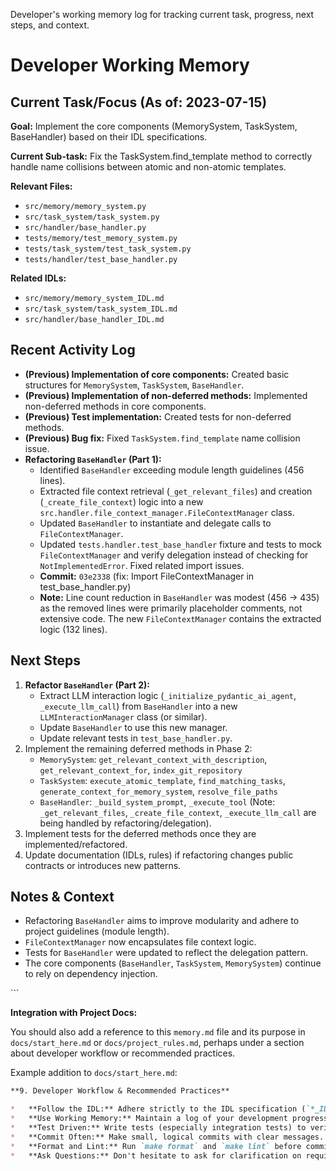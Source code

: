 <description>Developer's working memory log for tracking current task, progress, next steps, and context.</description>
# Developer Working Memory

## Current Task/Focus (As of: 2023-07-15)

**Goal:** Implement the core components (MemorySystem, TaskSystem, BaseHandler) based on their IDL specifications.

**Current Sub-task:** Fix the TaskSystem.find_template method to correctly handle name collisions between atomic and non-atomic templates.

**Relevant Files:**
- `src/memory/memory_system.py`
- `src/task_system/task_system.py`
- `src/handler/base_handler.py`
- `tests/memory/test_memory_system.py`
- `tests/task_system/test_task_system.py`
- `tests/handler/test_base_handler.py`

**Related IDLs:**
- `src/memory/memory_system_IDL.md`
- `src/task_system/task_system_IDL.md`
- `src/handler/base_handler_IDL.md`

## Recent Activity Log

- **(Previous) Implementation of core components:** Created basic structures for `MemorySystem`, `TaskSystem`, `BaseHandler`.
- **(Previous) Implementation of non-deferred methods:** Implemented non-deferred methods in core components.
- **(Previous) Test implementation:** Created tests for non-deferred methods.
- **(Previous) Bug fix:** Fixed `TaskSystem.find_template` name collision issue.
- **Refactoring `BaseHandler` (Part 1):**
    - Identified `BaseHandler` exceeding module length guidelines (456 lines).
    - Extracted file context retrieval (`_get_relevant_files`) and creation (`_create_file_context`) logic into a new `src.handler.file_context_manager.FileContextManager` class.
    - Updated `BaseHandler` to instantiate and delegate calls to `FileContextManager`.
    - Updated `tests.handler.test_base_handler` fixture and tests to mock `FileContextManager` and verify delegation instead of checking for `NotImplementedError`. Fixed related import issues.
    - **Commit:** `03e2338` (fix: Import FileContextManager in test_base_handler.py)
    - **Note:** Line count reduction in `BaseHandler` was modest (456 -> 435) as the removed lines were primarily placeholder comments, not extensive code. The new `FileContextManager` contains the extracted logic (132 lines).

## Next Steps

1.  **Refactor `BaseHandler` (Part 2):**
    *   Extract LLM interaction logic (`_initialize_pydantic_ai_agent`, `_execute_llm_call`) from `BaseHandler` into a new `LLMInteractionManager` class (or similar).
    *   Update `BaseHandler` to use this new manager.
    *   Update relevant tests in `test_base_handler.py`.
2.  Implement the remaining deferred methods in Phase 2:
    *   `MemorySystem`: `get_relevant_context_with_description`, `get_relevant_context_for`, `index_git_repository`
    *   `TaskSystem`: `execute_atomic_template`, `find_matching_tasks`, `generate_context_for_memory_system`, `resolve_file_paths`
    *   `BaseHandler`: `_build_system_prompt`, `_execute_tool` (Note: `_get_relevant_files`, `_create_file_context`, `_execute_llm_call` are being handled by refactoring/delegation).
3.  Implement tests for the deferred methods once they are implemented/refactored.
4.  Update documentation (IDLs, rules) if refactoring changes public contracts or introduces new patterns.

## Notes & Context

- Refactoring `BaseHandler` aims to improve modularity and adhere to project guidelines (module length).
- `FileContextManager` now encapsulates file context logic.
- Tests for `BaseHandler` were updated to reflect the delegation pattern.
- The core components (`BaseHandler`, `TaskSystem`, `MemorySystem`) continue to rely on dependency injection.
</file>
```

**Integration with Project Docs:**

You should also add a reference to this `memory.md` file and its purpose in `docs/start_here.md` or `docs/project_rules.md`, perhaps under a section about developer workflow or recommended practices.

Example addition to `docs/start_here.md`:

```markdown
**9. Developer Workflow & Recommended Practices**

*   **Follow the IDL:** Adhere strictly to the IDL specification (`*_IDL.md`) for the component you are implementing (See Section 3).
*   **Use Working Memory:** Maintain a log of your development progress, current focus, and next steps in `docs/memory.md`. Update it frequently and commit it with your changes. This aids context retention and review. (See `docs/memory.md` for template and guidelines).
*   **Test Driven:** Write tests (especially integration tests) to verify your implementation against the IDL contract (See Section 6).
*   **Commit Often:** Make small, logical commits with clear messages.
*   **Format and Lint:** Run `make format` and `make lint` before committing.
*   **Ask Questions:** Don't hesitate to ask for clarification on requirements or design.
